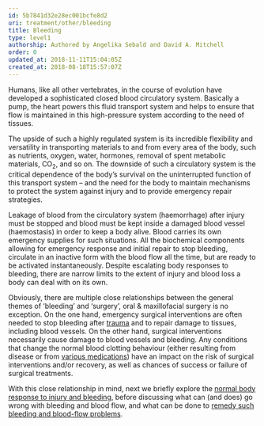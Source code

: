 ```yaml
---
id: 5b7841d32e28ec001bcfe8d2
uri: treatment/other/bleeding
title: Bleeding
type: level1
authorship: Authored by Angelika Sebald and David A. Mitchell
order: 0
updated_at: 2018-11-11T15:04:05Z
created_at: 2018-08-18T15:57:07Z
---
```


<p>Humans, like all other vertebrates, in the course of evolution
    have developed a sophisticated closed blood circulatory system.
    Basically a pump, the heart powers this fluid transport system
    and helps to ensure that flow is maintained in this high-pressure
    system according to the need of tissues.</p>
<p>The upside of such a highly regulated system is its incredible
    flexibility and versatility in transporting materials to
    and from every area of the body, such as nutrients, oxygen,
    water, hormones, removal of spent metabolic materials, CO<sub>2</sub>,
    and so on. The downside of such a circulatory system is the
    critical dependence of the body’s survival on the uninterrupted
    function of this transport system – and the need for the
    body to maintain mechanisms to protect the system against
    injury and to provide emergency repair strategies.</p>
<p>Leakage of blood from the circulatory system (haemorrhage) after
    injury must be stopped and blood must be kept inside a damaged
    blood vessel (haemostasis) in order to keep a body alive.
    Blood carries its own emergency supplies for such situations.
    All the biochemical components allowing for emergency response
    and initial repair to stop bleeding, circulate in an inactive
    form with the blood flow all the time, but are ready to be
    activated instantaneously. Despite escalating body responses
    to bleeding, there are narrow limits to the extent of injury
    and blood loss a body can deal with on its own.</p>
<p>Obviously, there are multiple close relationships between the
    general themes of ‘bleeding’ and ‘surgery’, oral &amp; maxillofacial
    surgery is no exception. On the one hand, emergency surgical
    interventions are often needed to stop bleeding after
    <a href="/treatment/surgery/damage">trauma</a> and to repair damage to tissues, including blood
        vessels. On the other hand, surgical interventions necessarily
        cause damage to blood vessels and bleeding. Any conditions
        that change the normal blood clotting behaviour (either
        resulting from disease or from <a href="/treatment/other/medication/miscellaneous">various medications</a>)
        have an impact on the risk of surgical interventions
        and/or recovery, as well as chances of success or failure
        of surgical treatments.</p>
<p>With this close relationship in mind, next we briefly explore
    the <a href="/treatment/other/bleeding/more-info">normal body response to injury and bleeding</a>,
    before discussing what can (and does) go wrong with bleeding
    and blood flow, and what can be done to <a href="/treatment/other/bleeding/detailed">remedy such bleeding and blood-flow problems</a>.</p>
